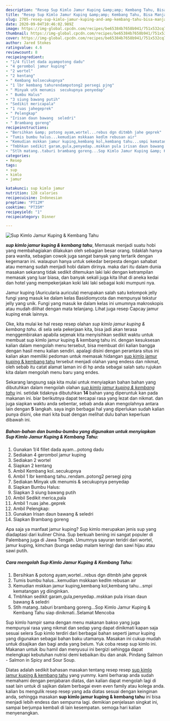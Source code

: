 ```yaml
---
description: "Resep Sup Kimlo Jamur Kuping &amp;amp; Kembang Tahu, Bisa Manjain Lidah"
title: "Resep Sup Kimlo Jamur Kuping &amp;amp; Kembang Tahu, Bisa Manjain Lidah"
slug: 2705-resep-sup-kimlo-jamur-kuping-and-amp-kembang-tahu-bisa-manjain-lidah
date: 2020-09-04T10:46:02.989Z
image: https://img-global.cpcdn.com/recipes/be65384b7658b941/751x532cq70/sup-kimlo-jamur-kuping-kembang-tahu-foto-resep-utama.jpg
thumbnail: https://img-global.cpcdn.com/recipes/be65384b7658b941/751x532cq70/sup-kimlo-jamur-kuping-kembang-tahu-foto-resep-utama.jpg
cover: https://img-global.cpcdn.com/recipes/be65384b7658b941/751x532cq70/sup-kimlo-jamur-kuping-kembang-tahu-foto-resep-utama.jpg
author: Jared Stokes
ratingvalue: 4.6
reviewcount: 8
recipeingredient:
- "1/4 fillet dada ayampotong dadu"
- "4 gerombol jamur kuping"
- "2 wortel"
- "2 kentang"
- " Kembang kolsecukupnya"
- "1 lbr kembang tahurendampotong2 persegi pjng"
- " Minyak utk menumis  secukupnya penyedap"
- " Bumbu Halus"
- "3 siung bawang putih"
- "Sedikit mericapala"
- "1 ruas jahegeprek"
- " Pelengkap"
- "Irisan daun bawang  seledri"
- " Brambang goreng"
recipeinstructions:
- "Bersihkan &amp; potong ayam,wortel...rebus dgn ditmbh jahe geprek"
- "Tumis bumbu halus...kemudian mskkaan kedlm rebusan air"
- "Kemudian mskkan jamur kuping,kembang kol,kembang tahu...smpi kematangan yg diinginkan."
- "Tmbhkan sedikit garam,gula,penyedap..mskkan pula irisan daun bawang &amp; seledri"
- "Stlh matang..taburi brambang goreng...Sop Kimlo Jamur Kuping &amp; Kembang Tahu siap dinikmati..Selamat Mencoba"
categories:
- Resep
tags:
- sup
- kimlo
- jamur

katakunci: sup kimlo jamur 
nutrition: 128 calories
recipecuisine: Indonesian
preptime: "PT12M"
cooktime: "PT35M"
recipeyield: "1"
recipecategory: Dinner

---
```



![Sup Kimlo Jamur Kuping &amp; Kembang Tahu](https://img-global.cpcdn.com/recipes/be65384b7658b941/751x532cq70/sup-kimlo-jamur-kuping-kembang-tahu-foto-resep-utama.jpg)

<b><i>sup kimlo jamur kuping &amp; kembang tahu</i></b>, Memasak menjadi suatu hobi yang membahagiakan dilakukan oleh sebagian besar orang. tidaklah hanya para wanita, sebagian cowok juga sangat banyak yang tertarik dengan kegemaran ini. walaupun hanya untuk sekedar berpesta dengan sahabat atau memang sudah menjadi hobi dalam dirinya. maka dari itu dalam dunia masakan sekarang tidak sedikit ditemukan laki laki dengan ketrampilan memasak yang luar biasa, dan banyak sekali juga kita lihat di aneka kedai dan hotel yang mempekerjakan koki laki laki sebagai koki mumpuni nya.

Jamur kuping (Auricularia auricula) merupakan salah satu kelompok jelly fungi yang masuk ke dalam kelas Basidiomycota dan mempunyai tekstur jelly yang unik. Fungi yang masuk ke dalam kelas ini umumnya makroskopis atau mudah dilihat dengan mata telanjang. Lihat juga resep Capcay jamur kuping enak lainnya.

Oke, kita mulai ke hal resep resep olahan <i>sup kimlo jamur kuping &amp; kembang tahu</i>. di sela sela pekerjaan kita, bisa jadi akan terasa menggembirakan apabila sejenak kita menyisihkan sedikit waktu untuk membuat sup kimlo jamur kuping &amp; kembang tahu ini. dengan kesuksesan kalian dalam mengolah menu tersebut, bisa membuat diri kalian bangga dengan hasil menu kalian sendiri. apalagi disini dengan perantara situs ini kalian akan memiliki pedoman untuk memasak hidangan <u>sup kimlo jamur kuping &amp; kembang tahu</u> tersebut menjadi olahan yang endess dan nikmat, oleh sebab itu catat alamat laman ini di hp anda sebagai salah satu rujukan kita dalam mengolah menu baru yang endes.


Sekarang langsung saja kita mulai untuk menyiapkan bahan bahan yang dibutuhkan dalam mengolah olahan <u><i>sup kimlo jamur kuping &amp; kembang tahu</i></u> ini. setidak tidaknya dibutuhkan <b>14</b> bahan yang diperuntuk kan pada makanan ini. biar berikutnya dapat tercapai rasa yang lezat dan nikmat. dan juga siapkan waktu anda sebentar, sebab anda akan mengolahnya antara lain dengan <b>5</b> langkah. saya ingin berbagai hal yang diperlukan sudah kalian punya disini, oke mari kita buat dengan melihat dulu bahan keperluan dibawah ini.

<!--inarticleads1-->

##### Bahan-bahan dan bumbu-bumbu yang digunakan untuk menyiapkan Sup Kimlo Jamur Kuping &amp; Kembang Tahu:

1. Gunakan 1/4 fillet dada ayam...potong dadu
1. Sediakan 4 gerombol jamur kuping
1. Sediakan 2 wortel
1. Siapkan 2 kentang
1. Ambil  Kembang kol..secukupnya
1. Ambil 1 lbr kembang tahu..rendam..potong2 persegi pjng
1. Sediakan  Minyak utk menumis &amp; secukupnya penyedap
1. Siapkan  Bumbu Halus:
1. Siapkan 3 siung bawang putih
1. Ambil Sedikit merica,pala
1. Ambil 1 ruas jahe..geprek
1. Ambil  Pelengkap:
1. Gunakan Irisan daun bawang &amp; seledri
1. Siapkan  Brambang goreng


Apa saja ya manfaat jamur kuping? Sup kimlo merupakan jenis sup yang diadaptasi dari kuliner China. Sup berkuah bening ini sangat populer di Palembang juga di Jawa Tengah. Umumnya sayuran teridri dari wortel, jamur kuping, kimchan (bunga sedap malam kering) dan sawi hijau atau sawi putih. 

<!--inarticleads2-->

##### Cara mengolah Sup Kimlo Jamur Kuping &amp; Kembang Tahu:

1. Bersihkan &amp; potong ayam,wortel...rebus dgn ditmbh jahe geprek
1. Tumis bumbu halus...kemudian mskkaan kedlm rebusan air
1. Kemudian mskkan jamur kuping,kembang kol,kembang tahu...smpi kematangan yg diinginkan.
1. Tmbhkan sedikit garam,gula,penyedap..mskkan pula irisan daun bawang &amp; seledri
1. Stlh matang..taburi brambang goreng...Sop Kimlo Jamur Kuping &amp; Kembang Tahu siap dinikmati..Selamat Mencoba


Sup kimlo hampir sama dengan menu makanan bakso yang juga mempunyai rasa yang nikmat dan sedap yang dapat dinikmati kapan saja sesuai selera Sup kimlo terdiri dari berbagai bahan seperti jamur kuping yang digunakan sebagai bahan baku utamanya. Masakan ini cukup mudah untuk disajikan dan bagi anda yang belum. Yuk coba resep sup kimlo ini. Makanan untuk ibu hamil dan menyusui ini bergizi sehingga dapat melengkapi kebutuhan nutrisi demi kebaikan ibu dan anak. Pindang Salmon - Salmon in Spicy and Sour Soup. 

Diatas adalah sedikit bahasan masakan tentang resep resep <u>sup kimlo jamur kuping &amp; kembang tahu</u> yang yummy. kami berharap anda sudah memahami dengan penjabaran diatas, dan kalian dapat mengolah lagi di saat lain untuk di sajikan dalam berbagai even even family atau kolega anda. kalian bs mengulik resep resep yang ada diatas sesuai dengan keinginan anda, sehingga masakan <b>sup kimlo jamur kuping &amp; kembang tahu</b> ini bisa menjadi lebih endess dan sempurna lagi. demikian penjelasan singkat ini, sampai berjumpa kembali di lain kesempatan. semoga hari kalian menyenangkan.
